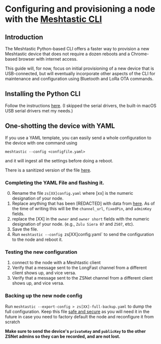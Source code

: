 # Configuring and provisioning a node with the [Meshtastic CLI](https://meshtastic.org/docs/software/python/cli/)

## Introduction

The Meshtastic Python-based CLI offers a faster way to provision a new Meshtastic device that does not require a dozen reboots and a Chrome-based browser with internet access.

This guide will, for now, focus on initial provisioning of a new device that is USB-connected, but will eventually incorporate other aspects of the CLI for maintenance and configuration using Bluetooth and LoRa OTA commands.

## Installing the Python CLI

Follow the instructions [here](https://meshtastic.org/docs/software/python/cli/installation/). (I skipped the serial drivers, the built-in macOS USB serial drivers met my needs.)

## One-shotting the device with YAML

If you use a YAML template, you can easily send a whole configuration to the device with one command using

`meshtastic --config <configfile.yaml>`

and it will ingest all the settings before doing a reboot. 

There is a sanitized version of the file [here](./cli-config.md).

### Completing the YAML File and flashing it.

0. Rename the file `zs[XX]config.yaml` where [xx] is the numeric designation of your node.
1. Replace anything that has been [REDACTED] with data from [here](./sensitive-credentials.md). As of the time of writing this will be the `channel_url`, `fixedPin`, and `adminKey` fields.
2. replace the [XX] in the `owner` and `owner short` fields with the numeric designation of your node. (e.g., `Zulu Siera 07` and `ZS07`, etc).
3. Save the file.
4. Run `meshtastic --config `zs[XX]config.yaml` to send the configuration to the node and reboot it. 

### Testing the new configuration

1. connect to the node with a Meshtastic client
2. Verify that a message sent to the LongFast channel from a different client shows up, and vice versa.
3. Verify that a message sent to the ZSNet channel from a different client shows up, and vice versa.

### Backing up the new node config

Run `meshtastic --export-config > zs[XX]-full-backup.yaml` to dump the full configuration. Keep this file [safe and secure](./sensitive-credentials.md) as you will need it in the future in case you need to factory default the node and reconfigure it from scratch

**Make sure to send the device's `privateKey` and `publicKey` to the other ZSNet admins so they can be recorded, and are not lost.**